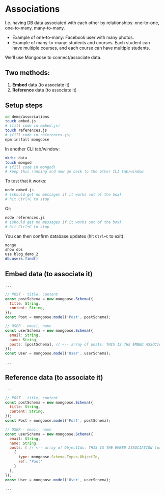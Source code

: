 # Associations

I.e. having DB data associated with each other by relationships: one-to-one, one-to-many, many-to-many.

* Example of one-to-many: Facebook user with many photos.
* Example of many-to-many: students and courses. Each student can have multiple courses, and each course can have multiple students.

We'll use Mongoose to connect/associate data.

## Two methods:

1) **Embed** data (to associate it)
2) **Reference** data (to associate it)

## Setup steps

```bash
cd demo/associations
touch embed.js
# (fill code in embed.js)
touch references.js
# (fill code in references.js)
npm install mongoose
```

In another CLI tab/window:

```bash
mkdir data
touch mongod
# (fill code in mongod)
# keep this running and now go back to the other CLI tab/window
```

To test that it works:

```bash
node embed.js
# (should get no messages if it works out of the box)
# hit Ctrl+C to stop
```

Or:

```bash
node references.js
# (should get no messages if it works out of the box)
# hit Ctrl+C to stop
```

You can then confirm  database updates (hit `Ctrl+C` to exit):

```bash
mongo
show dbs
use blog_demo_2
db.users.find()
```

## Embed data (to associate it)

```js
...

// POST - title, content
const postSchema = new mongoose.Schema({
  title: String,
  content: String,
});
const Post = mongoose.model('Post', postSchema);

// USER - email, name
const userSchema = new mongoose.Schema({
  email: String,
  name: String,
  posts: [postSchema], // <-- array of posts: THIS IS THE EMBED ASSOCIATION format
});
const User = mongoose.model('User', userSchema);

...
```

## Reference data (to associate it)

```js
...

// POST - title, content
const postSchema = new mongoose.Schema({
  title: String,
  content: String,
});
const Post = mongoose.model('Post', postSchema);

// USER - email, name
const userSchema = new mongoose.Schema({
  email: String,
  name: String,
  posts: [ // <-- array of ObjectIds: THIS IS THE EMBED ASSOCIATION format
    {
      type: mongoose.Schema.Types.ObjectId,
      ref: "Post"
    }
  ],
});
const User = mongoose.model('User', userSchema);

...
```
